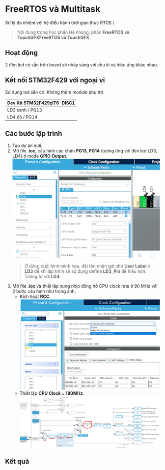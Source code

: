 # FreeRTOS và Multitask

Xử lý đa nhiệm với hệ điều hành thời gian thực RTOS
\
> Nội dung trong học phần Hệ nhúng, phần __FreeRTOS và TouchGFXFreeRTOS và TouchGFX__

## Hoạt động

2 đèn led có sẵn trên board sẽ nháy sáng với chu kì và hiệu ứng khác nhau.

## Kết nối STM32F429 với ngoại vi

Sử dụng led sẵn có. Không thêm module phụ trợ.

|Dev Kit STM32F429zIT6-DISC1|
|:--|
|LD3 xanh / PG13 |
|LD4 đỏ / PG14 |

## Các bước lập trình

1. Tạo dự án mới.
2. Mở file __.ioc__, cấu hinh các chân __PG13, PG14__ (tương ứng với đèn led LD3, LD4) ở mode __GPIO Output__.\
   ![alt text](./assets/LD3_LD4_Out.png)
   > Ở dòng cuối hình minh họa, đặt tên nhãn gợi nhớ __User Label = LD3__ để khi lập trình sẽ sử dụng define __LD3_Pin__ dễ hiểu hơn. Tương tự với __LD4__.
3. Mở file __.ioc__ và thiết lập xung nhịp đồng hồ CPU clock rate ở 90 MHz với 2 bước cấu hình như trong ảnh.
   - Kích hoạt __RCC__.\
    ![RCC Enable](./assets/RCCEnable.png)
   - Thiết lập __CPU Clock = 180MHz__.\
    ![Thiết lập CPU Clock](./assets/ClockConfigration_90MHz.png)

## Kết quả
